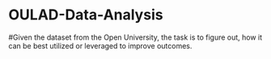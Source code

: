 # OULAD-Data-Analysis
#Given the dataset from the Open University, the task is to figure out, how it can be best utilized or leveraged to improve outcomes. 
